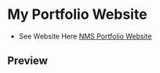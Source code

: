 # My Portfolio Website
- See Website Here [NMS Portfolio Website](https://nilupul-madhusanka-senanayaka.netlify.app/#home)
## Preview
